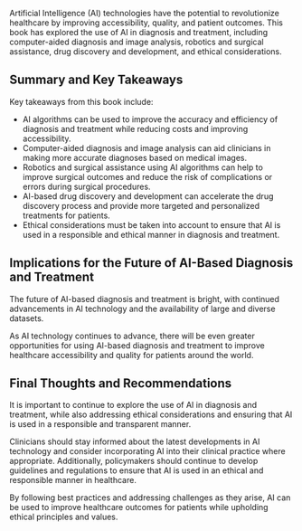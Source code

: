 
Artificial Intelligence (AI) technologies have the potential to revolutionize healthcare by improving accessibility, quality, and patient outcomes. This book has explored the use of AI in diagnosis and treatment, including computer-aided diagnosis and image analysis, robotics and surgical assistance, drug discovery and development, and ethical considerations.

Summary and Key Takeaways
-------------------------

Key takeaways from this book include:

* AI algorithms can be used to improve the accuracy and efficiency of diagnosis and treatment while reducing costs and improving accessibility.
* Computer-aided diagnosis and image analysis can aid clinicians in making more accurate diagnoses based on medical images.
* Robotics and surgical assistance using AI algorithms can help to improve surgical outcomes and reduce the risk of complications or errors during surgical procedures.
* AI-based drug discovery and development can accelerate the drug discovery process and provide more targeted and personalized treatments for patients.
* Ethical considerations must be taken into account to ensure that AI is used in a responsible and ethical manner in diagnosis and treatment.

Implications for the Future of AI-Based Diagnosis and Treatment
---------------------------------------------------------------

The future of AI-based diagnosis and treatment is bright, with continued advancements in AI technology and the availability of large and diverse datasets.

As AI technology continues to advance, there will be even greater opportunities for using AI-based diagnosis and treatment to improve healthcare accessibility and quality for patients around the world.

Final Thoughts and Recommendations
----------------------------------

It is important to continue to explore the use of AI in diagnosis and treatment, while also addressing ethical considerations and ensuring that AI is used in a responsible and transparent manner.

Clinicians should stay informed about the latest developments in AI technology and consider incorporating AI into their clinical practice where appropriate. Additionally, policymakers should continue to develop guidelines and regulations to ensure that AI is used in an ethical and responsible manner in healthcare.

By following best practices and addressing challenges as they arise, AI can be used to improve healthcare outcomes for patients while upholding ethical principles and values.